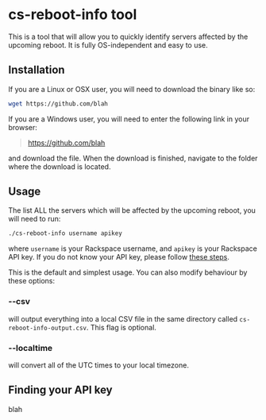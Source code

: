 # cs-reboot-info tool

This is a tool that will allow you to quickly identify servers affected by the upcoming reboot. It is fully OS-independent and easy to use.

## Installation

If you are a Linux or OSX user, you will need to download the binary like so:

```bash
wget https://github.com/blah
```

If you are a Windows user, you will need to enter the following link in your browser:

> https://github.com/blah

and download the file. When the download is finished, navigate to the folder where the download is located.

## Usage

The list ALL the servers which will be affected by the upcoming reboot, you will need to run:

```bash
./cs-reboot-info username apikey
```

where `username` is your Rackspace username, and `apikey` is your Rackspace API key. If you do not know your API key, please follow [these steps](#finding-your-api-key).

This is the default and simplest usage. You can also modify behaviour by these options:

### --csv

will output everything into a local CSV file in the same directory called `cs-reboot-info-output.csv`. This flag is optional.

### --localtime

will convert all of the UTC times to your local timezone. 

## Finding your API key
blah
